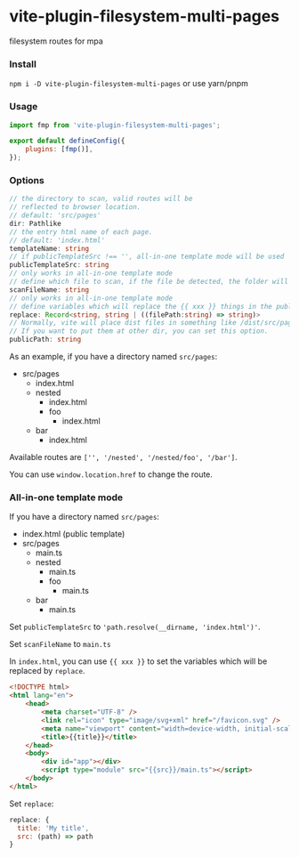 # vite-plugin-filesystem-multi-pages

filesystem routes for mpa

### Install

`npm i -D vite-plugin-filesystem-multi-pages`
or use yarn/pnpm

### Usage

```javascript
import fmp from 'vite-plugin-filesystem-multi-pages';

export default defineConfig({
    plugins: [fmp()],
});
```

### Options

```typescript
// the directory to scan, valid routes will be
// reflected to browser location.
// default: 'src/pages'
dir: Pathlike
// the entry html name of each page.
// default: 'index.html'
templateName: string
// if publicTemplateSrc !== '', all-in-one template mode will be used
publicTemplateSrc: string
// only works in all-in-one template mode
// define which file to scan, if the file be detected, the folder will be added into routes
scanFileName: string
// only works in all-in-one template mode
// define variables which will replace the {{ xxx }} things in the public template
replace: Record<string, string | ((filePath:string) => string)>
// Normally, vite will place dist files in something like /dist/src/pages/...
// If you want to put them at other dir, you can set this option.
publicPath: string
```

As an example, if you have a directory named `src/pages`:

-   src/pages
    -   index.html
    -   nested
        -   index.html
        -   foo
            -   index.html
    -   bar
        -   index.html

Available routes are `['', '/nested', '/nested/foo', '/bar']`.

You can use `window.location.href` to change the route.

### All-in-one template mode

If you have a directory named `src/pages`:

-   index.html (public template)
-   src/pages
    -   main.ts
    -   nested
        -   main.ts
        -   foo
            -   main.ts
    -   bar
        -   main.ts

Set `publicTemplateSrc` to `'path.resolve(__dirname, 'index.html')'`.

Set `scanFileName` to `main.ts`

In `index.html`, you can use `{{ xxx }}` to set the variables which will be replaced by `replace`.

```html
<!DOCTYPE html>
<html lang="en">
    <head>
        <meta charset="UTF-8" />
        <link rel="icon" type="image/svg+xml" href="/favicon.svg" />
        <meta name="viewport" content="width=device-width, initial-scale=1.0" />
        <title>{{title}}</title>
    </head>
    <body>
        <div id="app"></div>
        <script type="module" src="{{src}}/main.ts"></script>
    </body>
</html>
```

Set `replace`:

```javascript
replace: {
  title: 'My title',
  src: (path) => path
}
```
